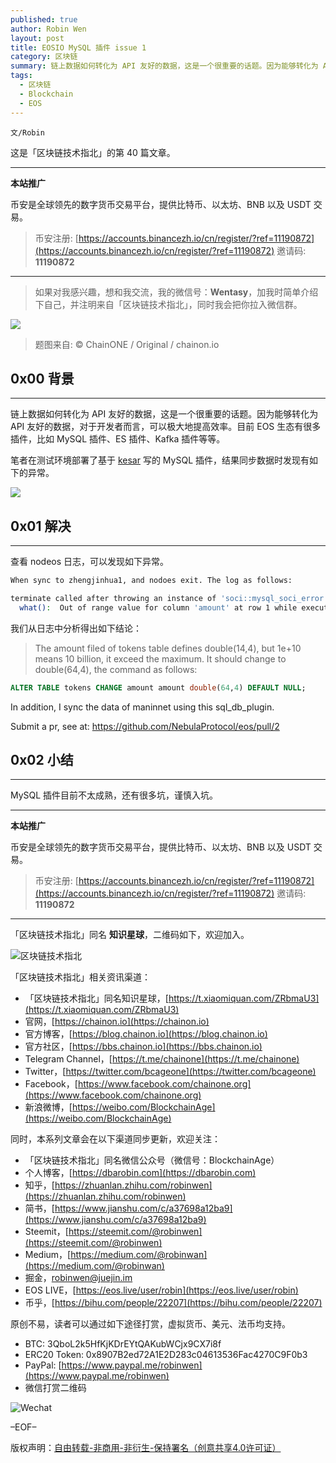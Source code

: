 ```yaml
---
published: true
author: Robin Wen
layout: post
title: EOSIO MySQL 插件 issue 1
category: 区块链
summary: 链上数据如何转化为 API 友好的数据，这是一个很重要的话题。因为能够转化为 API 友好的数据，对于开发者而言，可以极大地提高效率。目前 EOS 生态有很多插件，比如 MySQL 插件、ES 插件、Kafka 插件等等。
tags:
  - 区块链
  - Blockchain
  - EOS
---
```


`文/Robin`

这是「区块链技术指北」的第 40 篇文章。

***

**本站推广**

币安是全球领先的数字货币交易平台，提供比特币、以太坊、BNB 以及 USDT 交易。

> 币安注册: [https://accounts.binancezh.io/cn/register/?ref=11190872](https://accounts.binancezh.io/cn/register/?ref=11190872)
> 邀请码: **11190872**

***

> 如果对我感兴趣，想和我交流，我的微信号：**Wentasy**，加我时简单介绍下自己，并注明来自「区块链技术指北」，同时我会把你拉入微信群。

![](https://cdn.dbarobin.com/smxzEPJ.png)

> 题图来自: © ChainONE / Original / chainon.io

## 0x00 背景
***

链上数据如何转化为 API 友好的数据，这是一个很重要的话题。因为能够转化为 API 友好的数据，对于开发者而言，可以极大地提高效率。目前 EOS 生态有很多插件，比如 MySQL 插件、ES 插件、Kafka 插件等等。

笔者在测试环境部署了基于 [kesar](https://github.com/EOSIO/eos/pull/3882) 写的 MySQL 插件，结果同步数据时发现有如下的异常。

<!--more-->

![](https://cdn.dbarobin.com/O0w2yeu.jpg)

## 0x01 解决
***

查看 nodeos 日志，可以发现如下异常。

``` bash
When sync to zhengjinhua1, and nodoes exit. The log as follows:

terminate called after throwing an instance of 'soci::mysql_soci_error'
  what():  Out of range value for column 'amount' at row 1 while executing "INSERT INTO tokens(account, amount, symbol) VALUES (:ac, :am, :as) " with :ac="zhengjinhua1", :am=1e+10, :as="UXB".
```

我们从日志中分析得出如下结论：

> The amount filed of tokens table defines double(14,4), but 1e+10 means 10 billion, it exceed the maximum. It should change to double(64,4), the command as follows:

``` sql
ALTER TABLE tokens CHANGE amount amount double(64,4) DEFAULT NULL;
```

In addition, I sync the data of maninnet using this sql_db_plugin.

Submit a pr, see at: https://github.com/NebulaProtocol/eos/pull/2

## 0x02 小结
***

MySQL 插件目前不太成熟，还有很多坑，谨慎入坑。

***

**本站推广**

币安是全球领先的数字货币交易平台，提供比特币、以太坊、BNB 以及 USDT 交易。

> 币安注册: [https://accounts.binancezh.io/cn/register/?ref=11190872](https://accounts.binancezh.io/cn/register/?ref=11190872)
> 邀请码: **11190872**

***

「区块链技术指北」同名 **知识星球**，二维码如下，欢迎加入。

![区块链技术指北](https://cdn.dbarobin.com/RBmpxTL.jpg)

「区块链技术指北」相关资讯渠道：

* 「区块链技术指北」同名知识星球，[https://t.xiaomiquan.com/ZRbmaU3](https://t.xiaomiquan.com/ZRbmaU3)
* 官网，[https://chainon.io](https://chainon.io)
* 官方博客，[https://blog.chainon.io](https://blog.chainon.io)
* 官方社区，[https://bbs.chainon.io](https://bbs.chainon.io)
* Telegram Channel，[https://t.me/chainone](https://t.me/chainone)
* Twitter，[https://twitter.com/bcageone](https://twitter.com/bcageone)
* Facebook，[https://www.facebook.com/chainone.org](https://www.facebook.com/chainone.org)
* 新浪微博，[https://weibo.com/BlockchainAge](https://weibo.com/BlockchainAge)

同时，本系列文章会在以下渠道同步更新，欢迎关注：

* 「区块链技术指北」同名微信公众号（微信号：BlockchainAge）
* 个人博客，[https://dbarobin.com](https://dbarobin.com)
* 知乎，[https://zhuanlan.zhihu.com/robinwen](https://zhuanlan.zhihu.com/robinwen)
* 简书，[https://www.jianshu.com/c/a37698a12ba9](https://www.jianshu.com/c/a37698a12ba9)
* Steemit，[https://steemit.com/@robinwen](https://steemit.com/@robinwen)
* Medium，[https://medium.com/@robinwan](https://medium.com/@robinwan)
* 掘金，[robinwen@juejin.im](https://juejin.im/user/5673ccae60b2260ee435f89a/posts)
* EOS LIVE，[https://eos.live/user/robin](https://eos.live/user/robin)
* 币乎，[https://bihu.com/people/22207](https://bihu.com/people/22207)

原创不易，读者可以通过如下途径打赏，虚拟货币、美元、法币均支持。

* BTC: 3QboL2k5HfKjKDrEYtQAKubWCjx9CX7i8f
* ERC20 Token: 0x8907B2ed72A1E2D283c04613536Fac4270C9F0b3
* PayPal: [https://www.paypal.me/robinwen](https://www.paypal.me/robinwen)
* 微信打赏二维码

![Wechat](https://cdn.dbarobin.com/SzoNl5b.jpg)

–EOF–

版权声明：[自由转载-非商用-非衍生-保持署名（创意共享4.0许可证）](http://creativecommons.org/licenses/by-nc-nd/4.0/deed.zh)
